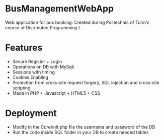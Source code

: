 # BusManagementWebApp

Web application for bus booking. Created during Politechnic of Turin's course of Distributed Programming I.

# Features

<ul>
  <li> Secure Register + Login </li>
  <li> Operations on DB with MySqli </li>
  <li> Sessions with timing </li>
  <li> Cookies Enabling </li>
  <li> Protection from cross-site request forgery, SQL injection and cross-site scripting </li>
  <li> Made in PHP + Javascript + HTML5 + CSS
</ul>

# Deployment

<ul>
  <li> Modify in the Core/init.php file the username and password of the DB </li>
  <li> Run the code inside SQL folder in your DB to create needed tables </li>
</ul>
